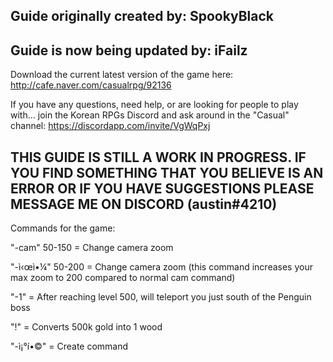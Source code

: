 ## Guide originally created by: SpookyBlack
## Guide is now being updated by: iFailz

Download the current latest version of the game here: http://cafe.naver.com/casualrpg/92136

If you have any questions, need help, or are looking for people to play with... join the Korean RPGs Discord and ask around in the "Casual" channel: https://discordapp.com/invite/VgWqPxj

## THIS GUIDE IS STILL A WORK IN PROGRESS. IF YOU FIND SOMETHING THAT YOU BELIEVE IS AN ERROR OR IF YOU HAVE SUGGESTIONS PLEASE MESSAGE ME ON DISCORD (austin#4210)



Commands for the game:

"-cam" 50-150 = Change camera zoom

"-ì‹œì•¼" 50-200 = Change camera zoom (this command increases your max zoom to 200 compared to normal cam command)

"-1" = After reaching level 500, will teleport you just south of the Penguin boss

"!" = Converts 500k gold into 1 wood

"-ì¡°í•©" = Create command
